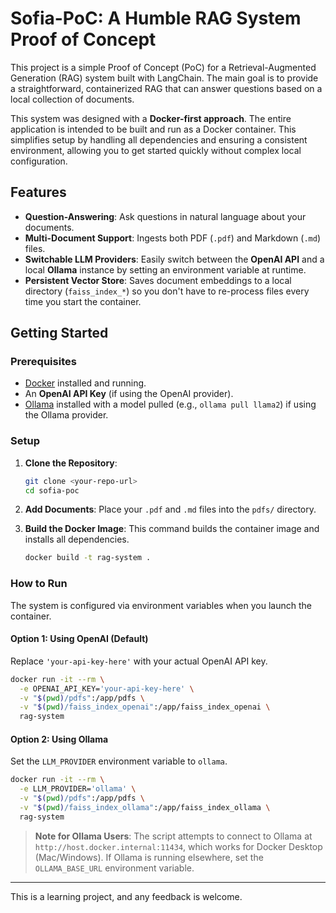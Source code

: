 # Sofia-PoC: A Humble RAG System Proof of Concept

This project is a simple Proof of Concept (PoC) for a Retrieval-Augmented Generation (RAG) system built with LangChain. The main goal is to provide a straightforward, containerized RAG that can answer questions based on a local collection of documents.

This system was designed with a **Docker-first approach**. The entire application is intended to be built and run as a Docker container. This simplifies setup by handling all dependencies and ensuring a consistent environment, allowing you to get started quickly without complex local configuration.

## Features

*   **Question-Answering**: Ask questions in natural language about your documents.
*   **Multi-Document Support**: Ingests both PDF (`.pdf`) and Markdown (`.md`) files.
*   **Switchable LLM Providers**: Easily switch between the **OpenAI API** and a local **Ollama** instance by setting an environment variable at runtime.
*   **Persistent Vector Store**: Saves document embeddings to a local directory (`faiss_index_*`) so you don't have to re-process files every time you start the container.

## Getting Started

### Prerequisites

*   [Docker](https://www.docker.com/get-started) installed and running.
*   An **OpenAI API Key** (if using the OpenAI provider).
*   [Ollama](https://ollama.ai/) installed with a model pulled (e.g., `ollama pull llama2`) if using the Ollama provider.

### Setup

1.  **Clone the Repository**:
    ```bash
    git clone <your-repo-url>
    cd sofia-poc
    ```

2.  **Add Documents**:
    Place your `.pdf` and `.md` files into the `pdfs/` directory.

3.  **Build the Docker Image**:
    This command builds the container image and installs all dependencies.
    ```bash
    docker build -t rag-system .
    ```

### How to Run

The system is configured via environment variables when you launch the container.

#### Option 1: Using OpenAI (Default)

Replace `'your-api-key-here'` with your actual OpenAI API key.

```bash
docker run -it --rm \
  -e OPENAI_API_KEY='your-api-key-here' \
  -v "$(pwd)/pdfs":/app/pdfs \
  -v "$(pwd)/faiss_index_openai":/app/faiss_index_openai \
  rag-system
```

#### Option 2: Using Ollama

Set the `LLM_PROVIDER` environment variable to `ollama`.

```bash
docker run -it --rm \
  -e LLM_PROVIDER='ollama' \
  -v "$(pwd)/pdfs":/app/pdfs \
  -v "$(pwd)/faiss_index_ollama":/app/faiss_index_ollama \
  rag-system
```
> **Note for Ollama Users**: The script attempts to connect to Ollama at `http://host.docker.internal:11434`, which works for Docker Desktop (Mac/Windows). If Ollama is running elsewhere, set the `OLLAMA_BASE_URL` environment variable.

---

This is a learning project, and any feedback is welcome.
